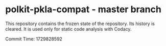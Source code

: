 # polkit-pkla-compat - master branch

This repository contains the frozen state of the repository.
Its history is cleared. It is used only for static code
analysis with Codacy.

Commit Time: 1729828592